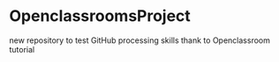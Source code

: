 # OpenclassroomsProject
new repository to test GitHub processing skills thank to Openclassroom tutorial

